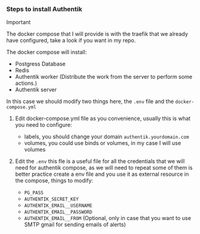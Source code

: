 ### Steps to install Authentik 
 >[!IMPORTANT]
   >
   > The docker compose that I will provide is with the traefik that we already have configured, take a look if you want in my repo.

The docker compose will install:
- Postgress Database
- Redis
- Authentik worker (Distribute the work from the server to perform some actions.) 
- Authentik server

In this case we should modify two things here, the `.env` file and the `docker-compose.yml`
1. Edit docker-compose.yml file as you convenience, usually this is what you need to configure:
    - labels, you should change your domain `authentik.yourdomain.com`
    - volumes, you could use binds or volumes, in my case I will use volumes

2. Edit the `.env` this fle is a useful file for all the credentials that we will need for authentik compose, as we will need to repeat some of them is better practice create a env file and you use it as external resource in the compose, things to modify:
    - `PG_PASS`
    - `AUTHENTIK_SECRET_KEY`
    - `AUTHENTIK_EMAIL__USERNAME`
    - `AUTHENTIK_EMAIL__PASSWORD`
    - `AUTHENTIK_EMAIL__FROM` (Optional, only in case that you want to use SMTP gmail for sending emails of alerts) 